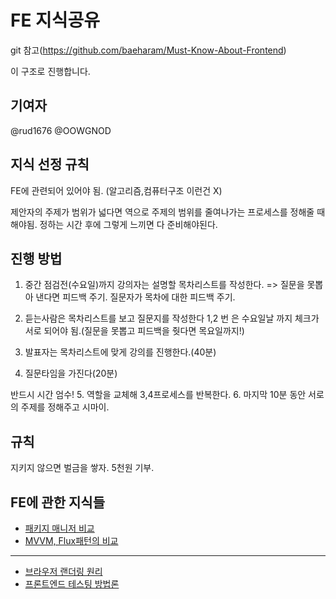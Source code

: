# FE 지식공유

git 참고(https://github.com/baeharam/Must-Know-About-Frontend)

이 구조로 진행합니다.

## 기여자

@rud1676
@OOWGNOD

## 지식 선정 규칙

FE에 관련되어 있어야 됨. (알고리즘,컴퓨터구조 이런건 X)

제안자의 주제가 범위가 넓다면 역으로 주제의 범위를 줄여나가는 프로세스를 정해줄 때 해야됨. 정하는 시간 후에 그렇게 느끼면 다 준비해야된다.

## 진행 방법

1. 중간 점검전(수요일)까지 강의자는 설명할 목차리스트를 작성한다. => 질문을 못뽑아 낸다면 피드백 주기. 질문자가 목차에 대한 피드백 주기.
2. 듣는사람은 목차리스트를 보고 질문지를 작성한다
   1,2 번 은 수요일날 까지 체크가 서로 되어야 됨.(질문을 못뽑고 피드백을 줫다면 목요일까지!)

3. 발표자는 목차리스트에 맞게 강의를 진행한다.(40분)
4. 질문타임을 가진다(20분)

반드시 시간 엄수! 5. 역할을 교체해 3,4프로세스를 반복한다. 6. 마지막 10분 동안 서로의 주제를 정해주고 시마이.

## 규칙

지키지 않으면 벌금을 쌓자. 5천원 기부.

## FE에 관한 지식들

- [패키지 매니저 비교](./Notes/Nodejs/PackageManager.md)
- [MVVM, Flux패턴의 비교](./Notes/Nodejs/MVVM_FluxPattern.md)

---

- [브라우저 랜더링 원리]()
- [프론트엔드 테스팅 방법론]()
